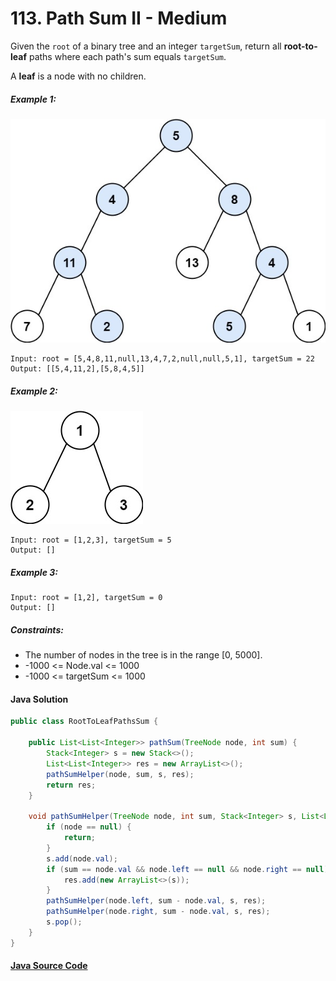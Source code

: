 # 113. Path Sum II - Medium

Given the ```root``` of a binary tree and an integer ```targetSum```, return all <b>root-to-leaf</b> paths where each path's sum equals ```targetSum```.

A <b>leaf</b> is a node with no children.
 
##### Example 1:
![](113_sample_01.jpeg)

```
Input: root = [5,4,8,11,null,13,4,7,2,null,null,5,1], targetSum = 22
Output: [[5,4,11,2],[5,8,4,5]]
```

##### Example 2:
![](113_sample_02.jpeg)

```
Input: root = [1,2,3], targetSum = 5
Output: []
```

##### Example 3:

```
Input: root = [1,2], targetSum = 0
Output: []
```

##### Constraints:

- The number of nodes in the tree is in the range [0, 5000].
- -1000 <= Node.val <= 1000
- -1000 <= targetSum <= 1000

#### Java Solution
```java
public class RootToLeafPathsSum {

    public List<List<Integer>> pathSum(TreeNode node, int sum) {
        Stack<Integer> s = new Stack<>();
        List<List<Integer>> res = new ArrayList<>();
        pathSumHelper(node, sum, s, res);
        return res;
    }

    void pathSumHelper(TreeNode node, int sum, Stack<Integer> s, List<List<Integer>> res) {
        if (node == null) {
            return;
        }
        s.add(node.val);
        if (sum == node.val && node.left == null && node.right == null) {
            res.add(new ArrayList<>(s));
        }
        pathSumHelper(node.left, sum - node.val, s, res);
        pathSumHelper(node.right, sum - node.val, s, res);
        s.pop();
    }
}
```

#### [Java Source Code](../../../src/main/java/com/algorithm/treedatastructure/RootToLeafPathsSum.java)